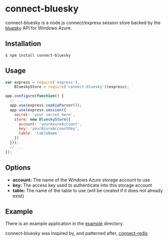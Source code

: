 # connect-bluesky #

connect-bluesky is a node.js connect/express session store backed by the [bluesky](https://github.com/pofallon/node-bluesky) API for Windows Azure.

## Installation ##
```
$ npm install connect-bluesky
```

## Usage ##
```javascript
var express = require('express'),
    BlueskyStore = require('connect-bluesky')(express);

app.configure(function() { 
  // ...
  app.use(express.cookieParser()); 
  app.use(express.session({
    secret: 'your secret here', 
    store: new BlueskyStore({
      account: 'yourAzureAccount',
      key: 'yourAzureAccountKey',
      table: 'tableName'
    })
  }));  
  // ...
});

```

## Options ##

* __account:__ The name of the Windows Azure storage account to use
* __key:__ The access key used to authenticate into this storage account
* __table:__ The name of the table to use (will be created if it does not already exist)

## Example ##
There is an example application in the [example](example) directory.

connect-bluesky was inspired by, and patterned after, [connect-redis](https://github.com/visionmedia/connect-redis/)
